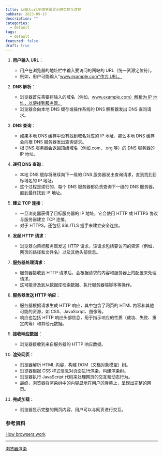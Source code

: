 ```yaml
---
title: 从输入url到浏览器显示网页的全过程
pubDate: 2023-09-15
description: ""
categories:
  - default
tags:
  - default
featured: false
draft: true
---
```


1. **用户输入 URL**：

   - 用户在浏览器的地址栏中输入要访问的网站的 URL（统一资源定位符）。
   - 例如，用户可能输入"[www.example.com"作为 URL。](http://www.example.xn--com%22url-lp6nv3h./)

2. **DNS 解析**：

   - 浏览器首先需要将输入的域名（例如，[www.example.com）解析为 IP 地址，以便找到服务器。](http://www.example.xn--com%29ip%2C-i73kx3ckxdp0k0mbg91a3tc4gq91o4gqcfcc13z./)
   - 浏览器会向本地 DNS 缓存或操作系统的 DNS 解析器发出 DNS 查询请求。

3. **DNS 查询**：

   - 如果本地 DNS 缓存中没有找到域名对应的 IP 地址，那么本地 DNS 缓存会向根 DNS 服务器发出查询请求。
   - 根 DNS 服务器会返回顶级域名（例如.com、.org 等）的 DNS 服务器的 IP 地址。

4. **递归 DNS 查询**：

   - 本地 DNS 缓存将继续向下一级的 DNS 服务器发出查询请求，直到找到目标域名的 IP 地址。
   - 这个过程是递归的，每个 DNS 服务器都负责查询下一级的 DNS 服务器，直到最终找到 IP 地址。

5. **建立 TCP 连接**：

   - 一旦浏览器获得了目标服务器的 IP 地址，它会使用 HTTP 或 HTTPS 协议与服务器建立 TCP 连接。
   - 对于 HTTPS，还包括 SSL/TLS 握手来建立安全连接。

6. **发起 HTTP 请求**：

   - 浏览器向目标服务器发送 HTTP 请求，该请求包括要访问的资源（例如，网页的路径和文件名）以及其他头部信息。

7. **服务器处理请求**：

   - 服务器接收到 HTTP 请求后，会根据请求的内容和服务器上的配置来处理请求。
   - 这可能涉及到从数据库检索数据、执行服务器端脚本等操作。

8. **服务器发送 HTTP 响应**：

   - 服务器根据请求生成 HTTP 响应，其中包含了网页的 HTML 内容和其他可能的资源，如 CSS、JavaScript、图像等。
   - 响应也包括 HTTP 响应头部信息，用于指示响应的性质（成功、失败、重定向等）和其他元数据。

9. **接收响应数据**：

   - 浏览器接收到来自服务器的 HTTP 响应数据。

10. **渲染网页**：

    - 浏览器解析 HTML 内容，构建 DOM（文档对象模型）树。
    - 浏览器根据 CSS 样式信息对页面进行渲染，构建渲染树。
    - 浏览器执行 JavaScript 代码来处理网页的交互和动态行为。
    - 最终，浏览器将渲染树中的内容显示在用户的屏幕上，呈现出完整的网页。

11. **完成加载**：

    - 浏览器显示完整的网页内容，用户可以与网页进行交互。

### 参考资料

[How browsers work](https://web.dev/howbrowserswork/#preface)

---

[浏览器渲染](浏览器渲染)
